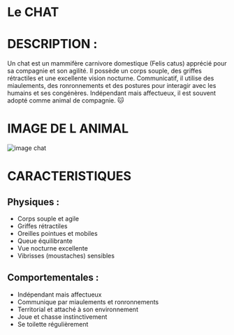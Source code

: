 # Le CHAT

# DESCRIPTION : 

Un chat est un mammifère carnivore domestique (Felis catus) apprécié pour sa compagnie et son agilité. Il possède un corps souple, des griffes rétractiles et une excellente vision nocturne. Communicatif, il utilise des miaulements, des ronronnements et des postures pour interagir avec les humains et ses congénères. Indépendant mais affectueux, il est souvent adopté comme animal de compagnie. 🐱

# IMAGE DE L ANIMAL
![image chat](https://fac.img.pmdstatic.net/fit/http.3A.2F.2Fprd2-bone-image.2Es3-website-eu-west-1.2Eamazonaws.2Ecom.2FFAC.2Fvar.2Ffemmeactuelle.2Fstorage.2Fimages.2Fanimaux.2Fveterinaire-les-conseils.2Fcheck-up-pour-un-chat-en-forme-01722.2F11467046-8-fre-FR.2Fles-10-points-clef-d-un-chat-en-forme.2Ejpg/1200x1200/quality/80/crop-from/center/les-10-points-clef-d-un-chat-en-forme.jpeg)

# CARACTERISTIQUES

## Physiques :
- Corps souple et agile
- Griffes rétractiles
- Oreilles pointues et mobiles
- Queue équilibrante
- Vue nocturne excellente
- Vibrisses (moustaches) sensibles

## Comportementales :
- Indépendant mais affectueux
- Communique par miaulements et ronronnements
- Territorial et attaché à son environnement
- Joue et chasse instinctivement
- Se toilette régulièrement

